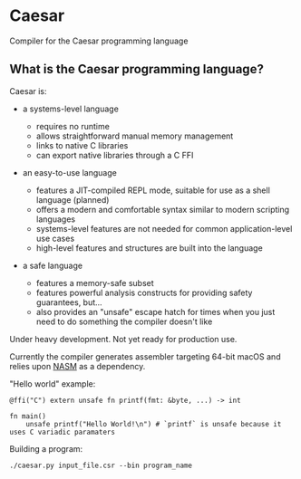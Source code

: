 # Caesar
Compiler for the Caesar programming language

## What is the Caesar programming language?
Caesar is:
- a systems-level language

	- requires no runtime
	- allows straightforward manual memory management
	- links to native C libraries
	- can export native libraries through a C FFI

- an easy-to-use language

	- features a JIT-compiled REPL mode, suitable for use as a shell language (planned)
	- offers a modern and comfortable syntax similar to modern scripting languages
	- systems-level features are not needed for common application-level use cases
	- high-level features and structures are built into the language

- a safe language

	- features a memory-safe subset
	- features powerful analysis constructs for providing safety guarantees, but...
	- also provides an "unsafe" escape hatch for times when you just need to do something the compiler doesn't like

Under heavy development. Not yet ready for production use.

Currently the compiler generates assembler targeting 64-bit 
macOS and relies upon [NASM](https://www.nasm.us/) as a dependency.

"Hello world" example:

	@ffi("C") extern unsafe fn printf(fmt: &byte, ...) -> int
	
	fn main()
	    unsafe printf("Hello World!\n") # `printf` is unsafe because it uses C variadic paramaters 

Building a program:

	./caesar.py input_file.csr --bin program_name
